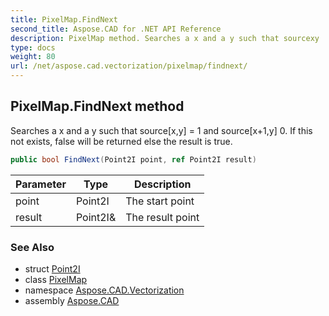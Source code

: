 ```yaml
---
title: PixelMap.FindNext
second_title: Aspose.CAD for .NET API Reference
description: PixelMap method. Searches a x and a y such that sourcexy  1 and sourcex1y 0. If this not exists false will be returned else the result is true
type: docs
weight: 80
url: /net/aspose.cad.vectorization/pixelmap/findnext/
---
```

## PixelMap.FindNext method

Searches a x and a y such that source[x,y] = 1 and source[x+1,y] 0. If this not exists, false will be returned else the result is true.

```csharp
public bool FindNext(Point2I point, ref Point2I result)
```

| Parameter | Type | Description |
| --- | --- | --- |
| point | Point2I | The start point |
| result | Point2I& | The result point |

### See Also

* struct [Point2I](../../../aspose.cad.vectorization.common/point2i/)
* class [PixelMap](../)
* namespace [Aspose.CAD.Vectorization](../../pixelmap/)
* assembly [Aspose.CAD](../../../)


